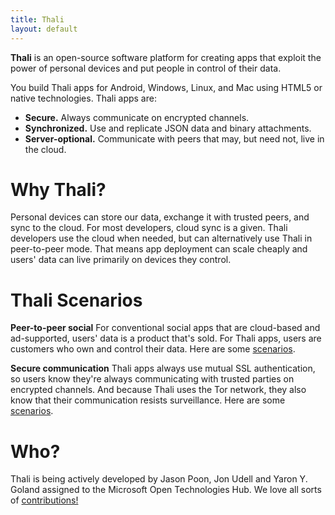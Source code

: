```yaml
---
title: Thali
layout: default
---
```


**Thali** is an open-source software platform for creating apps that exploit the power of personal devices and put people in control of their data.

You build Thali apps for Android, Windows, Linux, and Mac using HTML5 or native technologies. Thali apps are:

- **Secure.** Always communicate on encrypted channels.
- **Synchronized.** Use and replicate JSON data and binary attachments. 
- **Server-optional.** Communicate with peers that may, but need not, live in the cloud.


# Why Thali? 

Personal devices can store our data, exchange it with trusted peers, and sync to the cloud. For most developers, cloud sync is a given. Thali developers use the cloud when needed, but can alternatively use Thali in peer-to-peer mode. That means app deployment can scale cheaply and users' data can live primarily on devices they control.

# Thali Scenarios 

**Peer-to-peer social** For conventional social apps that are cloud-based and ad-supported, users' data is a product that's sold. For Thali apps, users are customers who own and control their data. Here are some [scenarios](PeerToPeerSocial).


**Secure communication** Thali apps always use mutual SSL authentication, so users know they're always communicating with trusted parties on encrypted channels. And because Thali uses the Tor network, they also know that their communication resists surveillance. Here are some [scenarios](SecureCommunication).

# Who?

Thali is being actively developed by Jason Poon, Jon Udell and Yaron Y. Goland assigned to the Microsoft Open Technologies Hub. We love all sorts of [contributions!](WaysToContribute)










